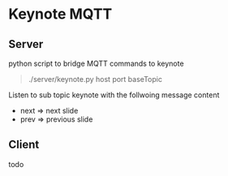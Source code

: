 # Keynote MQTT

## Server
python script to bridge MQTT commands to keynote

> ./server/keynote.py host port baseTopic

Listen to sub topic keynote with the follwoing message content

- next => next slide
- prev => previous slide

## Client
todo
